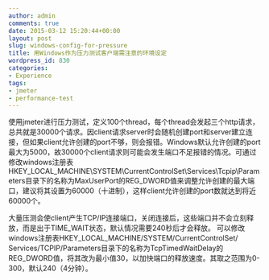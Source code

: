 ```yaml
---
author: admin
comments: true
date: 2015-03-12 15:20:44+00:00
layout: post
slug: windows-config-for-pressure
title: 用Windows作为压力测试客户端需注意的环境设定
wordpress_id: 830
categories:
- Experience
tags:
- jmeter
- performance-test
---
```


使用jmeter进行压力测试，定义100个thread，每个thread会发起三个http请求，总共就是30000个请求。因client请求server时会随机创建port和server建立连接，但如果client允许创建的port不够，则会报错。Windows默认允许创建的port最大为5000，故30000个client请求则可能会发生端口不足报错的情况。可通过修改windows注册表HKEY_LOCAL_MACHINE\SYSTEM\CurrentControlSet\Services\Tcpip\Parameters目录下的名称为MaxUserPort的REG_DWORD值来调整允许创建的最大端口，建议将其设置为60000（十进制），这样client允许创建的port数就达到将近60000个。

大量压测会使client产生TCP/IP连接端口，关闭连接后，这些端口并不会立刻释放，而是出于TIME_WAIT状态，默认情况需要240秒后才会释放。
可以修改windows注册表HKEY_LOCAL_MACHINE/SYSTEM/CurrentControlSet/ Services/TCPIP/Parameters目录下的名称为TcpTimedWaitDelay的REG_DWORD值，将其改为最小值30，以加快端口的释放速度。其取之范围为0-300，默认240（4分钟）。

